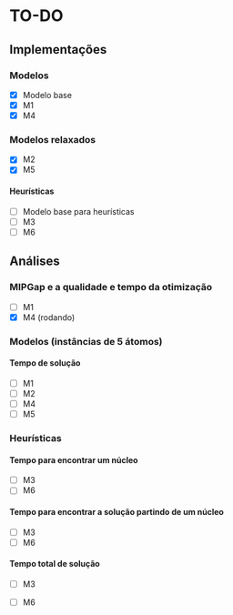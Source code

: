 # TO-DO

## Implementações

### Modelos

- [x] Modelo base
- [x] M1
- [x] M4

### Modelos relaxados

- [x] M2
- [x] M5

#### Heurísticas

- [ ] Modelo base para heurísticas
- [ ] M3
- [ ] M6

## Análises

### MIPGap e a qualidade e tempo da otimização

- [ ] M1
- [x] M4 (rodando)

### Modelos (instâncias de 5 átomos)

#### Tempo de solução

- [ ] M1
- [ ] M2
- [ ] M4
- [ ] M5

### Heurísticas

#### Tempo para encontrar um núcleo

- [ ] M3
- [ ] M6

#### Tempo para encontrar a solução partindo de um núcleo

- [ ] M3
- [ ] M6

#### Tempo total de solução

- [ ] M3
- [ ] M6

